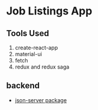 # Job Listings App

## Tools Used

1. create-react-app
2. material-ui
3. fetch
4. redux and redux saga

## backend

- [json-server package](https://www.npmjs.com/package/json-server)
